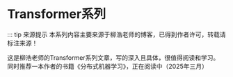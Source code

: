# Transformer系列
::: tip 来源提示
本系列内容主要来源于柳浩老师的博客，已得到作者许可，转载请标注来源！

这是柳浩老师的Transformer系列文章，写的深入且具体，很值得阅读和学习。
同时推荐一本作者的书籍《分布式机器学习》，正在阅读中（2025年三月）
